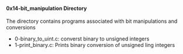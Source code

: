 #### 0x14-bit_manipulation Directory
The directory contains programs associated with bit manipulations and conversions
* 0-binary_to_uint.c: converst binary to unsigned integers
* 1-print_binary.c: Prints binary conversion of unsigned ling integers

